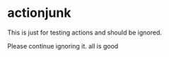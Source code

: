 # actionjunk
This is just for testing actions and should be ignored.

Please continue ignoring it.
all is good